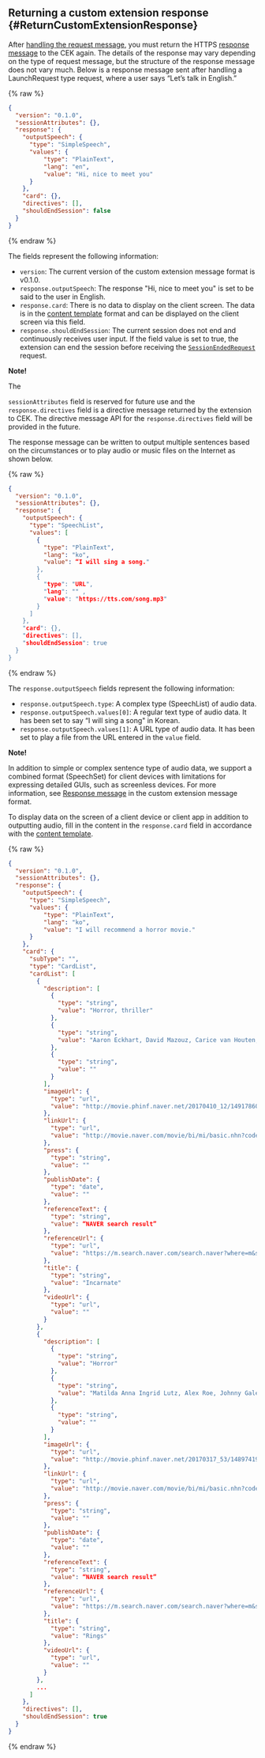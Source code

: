 ﻿## Returning a custom extension response {#ReturnCustomExtensionResponse}
After [handling the request message](#HandleCustomExtensionRequest), you must return the HTTPS [response message](/CEK/References/CEK_API.md#CustomExtResponseMessage) to the CEK again. The details of the response may vary depending on the type of request message, but the structure of the response message does not vary much. Below is a response message sent after handling a LaunchRequest type request, where a user says “Let’s talk in English.”

{% raw %}
```json
{
  "version": "0.1.0",
  "sessionAttributes": {},
  "response": {
    "outputSpeech": {
      "type": "SimpleSpeech",
      "values": {
          "type": "PlainText",
          "lang": "en",
          "value": "Hi, nice to meet you"
      }
    },
    "card": {},
    "directives": [],
    "shouldEndSession": false
  }
}
```
{% endraw %}

The fields represent the following information:

* `version`: The current version of the custom extension message format is v0.1.0.
* `response.outputSpeech`: The response "Hi, nice to meet you" is set to be said to the user in English.
* `response.card`: There is no data to display on the client screen. The data is in the [content template](/CIC/References/Content_Templates.md) format and can be displayed on the client screen via this field.
* `response.shouldEndSession`: The current session does not end and continuously receives user input. If the field value is set to true, the extension can end the session before receiving the [`SessionEndedRequest`](#HandleSessionEndedRequest) request.

<div class="note">
  <p><strong>Note!</strong></p>
  The <p><code>sessionAttributes</code> field is reserved for future use and the <code>response.directives</code> field is a directive message returned by the extension to CEK. The directive message API for the <code>response.directives</code> field will be provided in the future.</p>
</div>

The response message can be written to output multiple sentences based on the circumstances or to play audio or music files on the Internet as shown below.

{% raw %}
```json
{
  "version": "0.1.0",
  "sessionAttributes": {},
  "response": {
    "outputSpeech": {
      "type": "SpeechList",
      "values": [
        {
          "type": "PlainText",
          "lang": "ko",
          "value": “I will sing a song."
        },
        {
          "type": "URL",
          "lang": "" ,
          "value": "https://tts.com/song.mp3"
        }
      ]
    },
    "card": {},
    "directives": [],
    "shouldEndSession": true
  }
}
```
{% endraw %}

The `response.outputSpeech` fields represent the following information:

* `response.outputSpeech.type`: A complex type (SpeechList) of audio data.
* `response.outputSpeech.values[0]`: A regular text type of audio data. It has been set to say “I will sing a song" in Korean.
* `response.outputSpeech.values[1]`: A URL type of audio data. It has been set to play a file from the URL entered in the `value` field.

<div class="note">
  <p><strong>Note!</strong></p>
  <p>In addition to simple or complex sentence type of audio data, we support a combined format (SpeechSet) for client devices with limitations for expressing detailed GUIs, such as screenless devices. For more information, see <a href="/CEK/References/CEK_API.md#CustomExtResponseMessage">Response message</a> in the custom extension message format.</p>
</div>

To display data on the screen of a client device or client app in addition to outputting audio, fill in the content in the `response.card` field in accordance with the [content template](/CIC/References/Content_Templates.md).

{% raw %}
```json
{
  "version": "0.1.0",
  "sessionAttributes": {},
  "response": {
    "outputSpeech": {
      "type": "SimpleSpeech",
      "values": {
          "type": "PlainText",
          "lang": "ko",
          "value": "I will recommend a horror movie."
      }
    },
    "card": {
      "subType": "",
      "type": "CardList",
      "cardList": [
        {
          "description": [
            {
              "type": "string",
              "value": "Horror, thriller"
            },
            {
              "type": "string",
              "value": "Aaron Eckhart, David Mazouz, Carice van Houten, Catalina Sandino Moreno, Keir O'Donnell, Matt Nable, John Pirruccello, Emjay Anthony, Karolina Wydra, Mark Steger, Tomas Arana, Petra Sprecher, Mark Henry, Ashley Green Elizabeth"
            },
            {
              "type": "string",
              "value": ""
            }
          ],
          "imageUrl": {
            "type": "url",
            "value": "http://movie.phinf.naver.net/20170410_12/1491786049305s4W0n_JPEG/movie_image.jpg?type=w640_2"
          },
          "linkUrl": {
            "type": "url",
            "value": "http://movie.naver.com/movie/bi/mi/basic.nhn?code=118965"
          },
          "press": {
            "type": "string",
            "value": ""
          },
          "publishDate": {
            "type": "date",
            "value": ""
          },
          "referenceText": {
            "type": "string",
            "value": “NAVER search result”
          },
          "referenceUrl": {
            "type": "url",
            "value": "https://m.search.naver.com/search.naver?where=m&sm=mob_lic&query=+%ec%98%81%ed%99%94"
          },
          "title": {
            "type": "string",
            "value": "Incarnate"
          },
          "videoUrl": {
            "type": "url",
            "value": ""
          }
        },
        {
          "description": [
            {
              "type": "string",
              "value": "Horror"
            },
            {
              "type": "string",
              "value": "Matilda Anna Ingrid Lutz, Alex Roe, Johnny Galecki, Vincent D'Onofrio, Aimee Teegarden, Bonnie Morgan, Laura Wiggins, Zach Roerig, Lizzie Brochere"
            },
            {
              "type": "string",
              "value": ""
            }
          ],
          "imageUrl": {
            "type": "url",
            "value": "http://movie.phinf.naver.net/20170317_53/1489741954272MquSW_JPEG/movie_image.jpg?type=w640_2"
          },
          "linkUrl": {
            "type": "url",
            "value": "http://movie.naver.com/movie/bi/mi/basic.nhn?code=137909"
          },
          "press": {
            "type": "string",
            "value": ""
          },
          "publishDate": {
            "type": "date",
            "value": ""
          },
          "referenceText": {
            "type": "string",
            "value": “NAVER search result”
          },
          "referenceUrl": {
            "type": "url",
            "value": "https://m.search.naver.com/search.naver?where=m&sm=mob_lic&query=+%ec%98%81%ed%99%94"
          },
          "title": {
            "type": "string",
            "value": "Rings"
          },
          "videoUrl": {
            "type": "url",
            "value": ""
          }
        },
        ...
      ]
    },
    "directives": [],
    "shouldEndSession": true
  }
}
```
{% endraw %}

